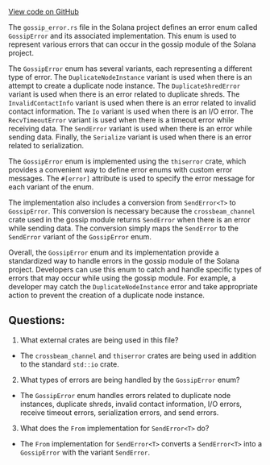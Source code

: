 
[View code on GitHub](https://github.com/solana-labs/solana/blob/master/gossip/src/gossip_error.rs)

The `gossip_error.rs` file in the Solana project defines an error enum called `GossipError` and its associated implementation. This enum is used to represent various errors that can occur in the gossip module of the Solana project. 

The `GossipError` enum has several variants, each representing a different type of error. The `DuplicateNodeInstance` variant is used when there is an attempt to create a duplicate node instance. The `DuplicateShredError` variant is used when there is an error related to duplicate shreds. The `InvalidContactInfo` variant is used when there is an error related to invalid contact information. The `Io` variant is used when there is an I/O error. The `RecvTimeoutError` variant is used when there is a timeout error while receiving data. The `SendError` variant is used when there is an error while sending data. Finally, the `Serialize` variant is used when there is an error related to serialization.

The `GossipError` enum is implemented using the `thiserror` crate, which provides a convenient way to define error enums with custom error messages. The `#[error]` attribute is used to specify the error message for each variant of the enum.

The implementation also includes a conversion from `SendError<T>` to `GossipError`. This conversion is necessary because the `crossbeam_channel` crate used in the gossip module returns `SendError` when there is an error while sending data. The conversion simply maps the `SendError` to the `SendError` variant of the `GossipError` enum.

Overall, the `GossipError` enum and its implementation provide a standardized way to handle errors in the gossip module of the Solana project. Developers can use this enum to catch and handle specific types of errors that may occur while using the gossip module. For example, a developer may catch the `DuplicateNodeInstance` error and take appropriate action to prevent the creation of a duplicate node instance.
## Questions: 
 1. What external crates are being used in this file?
- The `crossbeam_channel` and `thiserror` crates are being used in addition to the standard `std::io` crate.

2. What types of errors are being handled by the `GossipError` enum?
- The `GossipError` enum handles errors related to duplicate node instances, duplicate shreds, invalid contact information, I/O errors, receive timeout errors, serialization errors, and send errors.

3. What does the `From` implementation for `SendError<T>` do?
- The `From` implementation for `SendError<T>` converts a `SendError<T>` into a `GossipError` with the variant `SendError`.